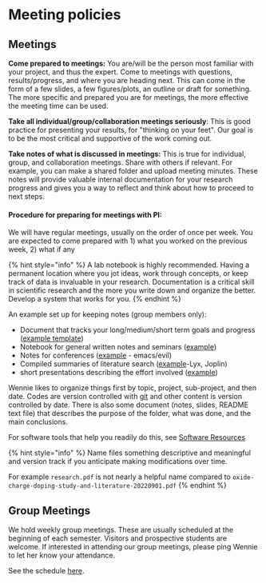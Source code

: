 # Meeting policies

## Meetings

**Come prepared to meetings:** You are/will be the person most familiar with your project, and thus the expert. Come to meetings with questions, results/progress, and where you are heading next. This can come in the form of a few slides, a few figures/plots, an outline or draft for something. The more specific and prepared you are for meetings, the more effective the meeting time can be used.

**Take all individual/group/collaboration meetings seriously**: This is good practice for presenting your results, for "thinking on your feet". Our goal is to be the most critical and supportive of the work coming out.

**Take notes of what is discussed in meetings:** This is true for individual, group, and collaboration meetings. Share with others if relevant. For example, you can make a shared folder and upload meeting minutes. These notes will provide valuable internal documentation for your research progress and gives you a way to reflect and think about how to proceed to next steps.

#### Procedure for preparing for meetings with PI:

We will have regular meetings, usually on the order of once per week. You are expected to come prepared with 1) what you worked on the previous week, 2) what if any

{% hint style="info" %}
A lab notebook is highly recommended. Having a permanent location where you jot ideas, work through concepts, or keep track of data is invaluable in your research. Documentation is a critical skill in scientific research and the more you write down and organize the better. Develop a system that works for you.
{% endhint %}

An example set up for keeping notes (group members only):

* Document that tracks your long/medium/short term goals and progress ([example template](https://utexas.box.com/shared/static/lizhuvkvit0x2q4o5zkphl8v3oo13k33.docx))
* Notebook for general written notes and seminars ([example](https://utexas.box.com/s/fg48k2y37qe3a5wzb667wn437fwd8ldo))&#x20;
* Notes for conferences ([example](https://utexas.box.com/s/q601fyzib9exs1e81wmope2eky78yk3u) - emacs/evil)
* Compiled summaries of literature search ([example](https://utexas.box.com/shared/static/1ixofeb3l6pd7dlyek5ia3jsoqpc4gmg.pdf)-Lyx, Joplin)
* short presentations describing the effort involved ([example](https://utexas.box.com/s/ou56itiaub9nbvb7b1gm06gwtojqcdku))

Wennie likes to organize things first by topic, project, sub-project, and then date. Codes are version controlled with [git](https://git-scm.com/) and other content is version controlled by date. There is also some document (notes, slides, README text file) that describes the purpose of the folder, what was done, and the main conclusions.&#x20;

For software tools that help you readily do this, see [Software Resources](../hpc-resources/software-resources.md)

{% hint style="info" %}
Name files something descriptive and meaningful and version track if you anticipate making modifications over time.

For example `research.pdf` is not nearly a helpful name compared to `oxide-charge-doping-study-and-literature-20220901.pdf`
{% endhint %}

## Group Meetings

We hold weekly group meetings. These are usually scheduled at the beginning of each semester. Visitors and prospective students are welcome. If interested in attending our group meetings, please ping Wennie to let her know your attendance.

See the schedule [here](https://utexas.box.com/s/l4x7naccibz1jr4q9fl3j75j6hxzy8tv).

